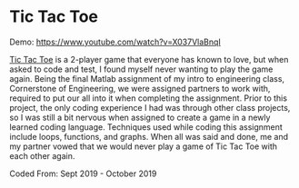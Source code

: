 # Tic Tac Toe

Demo: https://www.youtube.com/watch?v=X037VlaBnqI

<p>
                    <a href="https://playtictactoe.org/"  target="_blank">Tic Tac Toe</a> is a 2-player game that everyone 
                    has known to love, but when asked to code and test, I found myself never wanting to 
                    play the game again. Being the final Matlab assignment of my intro to engineering class, 
                    Cornerstone of Engineering, we were assigned partners to work with, required to put our 
                    all into it when completing the assignment. Prior to this project, the only coding 
                    experience I had was through other class projects, so I was still a bit nervous when 
                    assigned to create a game in a newly learned coding language. Techniques used while 
                    coding this assignment include loops, functions, and graphs. When all was said and 
                    done, me and my partner vowed that we would never play a game of Tic Tac Toe with each other again. 
                 

Coded From: Sept 2019 - October 2019
